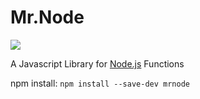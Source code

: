 # Mr.Node

<img src="mrnodelogo.PNG">

A Javascript Library for [Node.js](https://nodejs.org) Functions

npm install: `npm install --save-dev mrnode`
